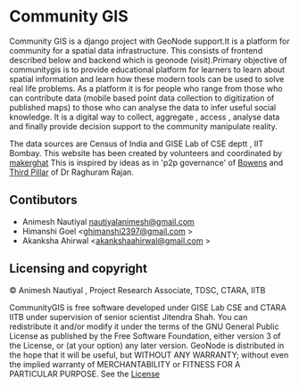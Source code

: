 # Community GIS

Community GIS is a django project with GeoNode support.It is a platform for community for a spatial data infrastructure. This consists of frontend described below and backend which is geonode (visit).Primary objective of communitygis is to provide educational platform for learners to learn about spatial information and learn how these modern tools can be used to solve real life problems. As a platform it is for people who range from those who can contribute data (mobile based point data collection to digitization of published maps) to those who can analyse the data to infer useful social knowledge. It is a digital way to collect, aggregate , access , analyse data and finally provide decision support to the community manipulate reality.

The data sources are Census of India and GISE Lab of CSE deptt , IIT Bombay. This website has been created by volunteers and coordinated by [makerghat](www.makerghat.org) This is inspired by ideas as in 'p2p governance' of [Bowens](https://blog.p2pfoundation.net/about) and [Third Pillar](https://www.penguinrandomhouse.com/books/566369/the-third-pillar-by-raghuram-rajan/9780525558316/) of Dr Raghuram Rajan.

## Contibutors

- Animesh Nautiyal <nautiyalanimesh@gmail.com>
- Himanshi Goel <ghimanshi2397@gmail.com >
- Akanksha Ahirwal <akankshaahirwal@gmail.com >


## Licensing and copyright

© Animesh Nautiyal , Project Research Associate, TDSC, CTARA, IITB

CommunityGIS is free software developed under GISE Lab CSE and CTARA IITB under supervision of senior scientist Jitendra Shah. You can redistribute it and/or modify it under the terms of the GNU General Public License as published by the Free Software Foundation, either version 3 of the License, or (at your option) any later version. GeoNode is distributed in the hope that it will be useful, but WITHOUT ANY WARRANTY; without even the implied warranty of MERCHANTABILITY or FITNESS FOR A PARTICULAR PURPOSE. See the [License](LICENSE)
